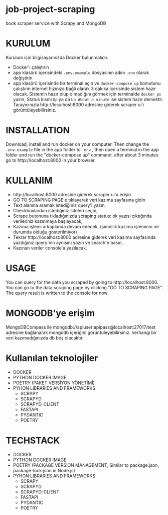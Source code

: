 # job-project-scraping
 book scraper service with Scrapy and MongoDB

# KURULUM
Kurulum için bilgisayarınızda Docker bulunmalıdır.
- Docker'ı çalıştırın
- app klasörü içerisindeki `.env.example` dosyasının adını `.env` olarak değiştirin
- app klasörü içerisinde bir terminal açın ve `docker-compose up` komutunu çalıştırın
internet hızınıza bağlı olarak 3 dakika içerisinde sistem hazır olacak.
Sistemin hazır olup olmadığını görmek için terminalde `docker ps` yazın, Status kısmı `Up` ya da `Up About a minute` ise sistem hazır demektir.
Tarayıcınızla http://localhost:8000 adresine giderek scraper ui'ı görüntüleyebilirsiniz.
# INSTALLATION
Download, install and run docker on your computer. Then change the `.env.example` file in the app folder to `.env` , then open a terminal in the app folder and run the "docker-compose up" command. after about 3 minutes go to http://localhost:8000 in your browser.
# KULLANIM
- http://localhost:8000 adresine giderek scraper ui'a erişin
- GO TO SCRAPING PAGE'e tıklayarak veri kazıma sayfasına gidin
- Text alanına aramak istediğiniz query'i yazın,
- Checkboxlardan istediğiniz siteleri seçin,
- Scrape butonuna tıkladığınızda scraping status: ok yazısı çıktığında verileriniz kazınmaya başlayacak,
- Kazıma işlemi arkaplanda devam edecek, (şimdilik kazıma işleminin ne durumda olduğu gösterilmiyor)
- Tekrar http://localhost:8000 adresine giderek veri kazıma sayfasında yazdığınız query'nin aynısını yazın ve search'e basın,
- Kazınan veriler console'a yazılacak.
# USAGE
You can query for the data you scraped by going to http://localhost:8000. You can go to the data scraping page by clicking "GO TO SCRAPING PAGE".
The query result is written to the console for now.

# MONGODB'ye erişim
MongoDBCompass ile mongodb://apiuser:apipass@localhost:27017/test adresine bağlanarak mongodb içeriğini görüntüleyebilirsiniz. herhangi bir veri kazımadığınızda db boş olacaktır.

# Kullanılan teknolojiler
- DOCKER
- PYTHON DOCKER IMAGE
- POETRY (PAKET VERSİYON YÖNETİMİ)
- PYHON LIBRARIES AND FRAMEWORKS
  - SCRAPY
  - SCRAPYD
  - SCRAPYD-CLIENT
  - FASTAPI
  - PYDANTIC
  - POETRY

# TECHSTACK
- DOCKER
- PYTHON DOCKER IMAGE
- POETRY (PACKAGE VERSION MANAGEMENT, Similar to package.json, package-lock.json in Node.js)
- PYHON LIBRARIES AND FRAMEWORKS
  - SCRAPY
  - SCRAPYD
  - SCRAPYD-CLIENT
  - FASTAPI
  - PYDANTIC
  - POETRY